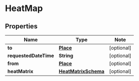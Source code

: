 
# HeatMap

## Properties

Name | Type | Note
---- | ---- | ----
**to** | [**Place**](Place.md) | [optional] 
**requestedDateTime** | **String** | [optional] 
**from** | [**Place**](Place.md) | [optional] 
**heatMatrix** | [**HeatMatrixSchema**](HeatMatrixSchema.md) | [optional] 

